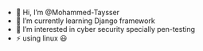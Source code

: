 - 👋 Hi, I’m @Mohammed-Taysser
- 🌱 I’m currently learning Django framework
- 👀 I’m interested in cyber security specially pen-testing
- ⚡ using linux :smiley:

<!---
Mohammed-Taysser/Mohammed-Taysser is a ✨ special ✨ repository because its `README.md` (this file) appears on your GitHub profile.
You can click the Preview link to take a look at your changes.
--->
